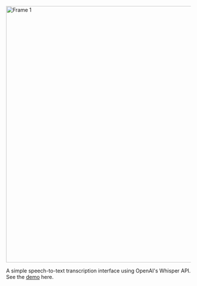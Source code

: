 <img width="700" alt="Frame 1" src="https://github.com/user-attachments/assets/a43b4b18-8e37-493e-b890-597d2ad408fc">

A simple speech-to-text transcription interface using OpenAI's Whisper API. See the [demo](https://simplewhisper.hiradary.me) here.
